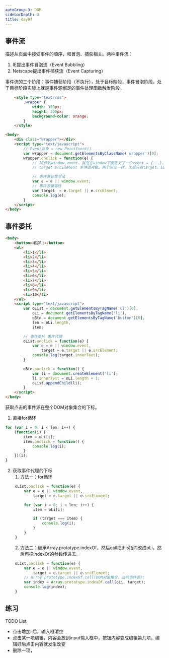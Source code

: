 ```yaml
---
autoGroup-3: DOM
sidebarDepth: 3
title: day07
---
```


## 事件流
描述从页面中接受事件的顺序，和冒泡、捕获相关。两种事件流：   
1. IE提出事件冒泡流（Event Bubbling）
2. Netscape提出事件捕获流（Event Capturing）

事件流的三个阶段：事件捕获阶段（不执行），处于目标阶段，事件冒泡阶段。处于目标阶段实际上就是事件源绑定的事件处理函数触发阶段。
```html
    <style type="text/css">
        .wrapper {
            width: 300px;
            height: 300px;
            background-color: orange;
        }
    </style>

<body>
    <div class="wrapper"></div>
    <script type="text/javascript">
        // Event对象 = new PointEvent()
        var wrapper = document.getElementsByClassName('wrapper')[0];
        wrapper.onclick = function(e) {
            // IE传到window.event，就是在window下面定义了一个event = {...}，把e中的所有属性都传给event
            // target srcElement 事件源对象。两个完全一样，火狐只有target，IE只有srcElement。

            // 事件兼容性写法
            var e = e || window.event;
            // 事件源兼容性
            var target  = e.target || e.srcElment;
            console.log(e);
        }
    </script>
</body>
```

## 事件委托
```html
<body>
    <button>增加li</button>
    <ul>
        <li>1</li>
        <li>2</li>
        <li>3</li>
        <li>4</li>
        <li>5</li>
        <li>6</li>
        <li>7</li>
        <li>8</li>
        <li>9</li>
        <li>10</li>
    </ul>
    <script type="text/javascript">
        var oList = document.getElementsByTagName('ul')[0],
            oLi = document.getElementsByTagName('li'),
            oBtn = document.getElementsByTagName('button')[0],
            len = oLi.length,
            item;

        // 事件委托 事件代理
        oList.onclick = function(e) {
            var e = e || window.event,
                target = e.target || e.srcElement;
            console.log(target.innerText);
        }

        oBtn.onclick = function() {
            var li = document.createElement('li');
            li.innerText = oLi.length + 1;
            oList.appendChild(li);
        }
    </script>
</body>
```
获取点击的事件源在整个DOM对象集合的下标。   
1. 直接for循环
```js
for (var i = 0; i < len; i++) {
    (function(i) {
        item = oLi[i];
        item.onclick = function() {
            console.log(i);
        }
    })(i);
}
```
2. 获取事件代理的下标
   1. 方法一：for循环
   ```js
    oList.onclick = function(e) {
        var e = e || window.event,
            target = e.target || e.srcElement;

        for (var i = 0; i < len; i++) {
            item = oLi[i];

            if (target === item) {
                console.log(i);
            }
        }
    }
   ```
   2. 方法二：继承Array.prototype.indexOf，然后call把this指向改成oLi，然后再把indexOf的参数传进去。
   ```js
    oList.onclick = function(e) {
        var e = e || window.event,
            target = e.target || e.srcElement;
        // Array.prototype.indexOf.call(DOM对象集合，当前事件源);
        var index = Array.prototype.indexOf.call(oLi, target);
        console.log(index);
    }
   ```

## 练习
TODO List
- 点击增加li后，输入框清空
- 点击某一项编辑，内容会放到input输入框中，按钮内容变成编辑第几项，编辑好后点击内容就发生改变
- 删除一项，

